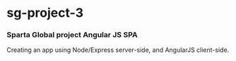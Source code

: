 # sg-project-3

### Sparta Global project Angular JS SPA 
Creating an app using Node/Express server-side, and AngularJS client-side.
